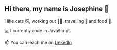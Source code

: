 ## Hi there, my name is Josephine 👋
I like cats 🐱, working out 🏃‍♀️, travelling 🌴 and food 🍝.

💻 I currently code in JavaScript.

📫 You can reach me on [LinkedIn](https://se.linkedin.com/in/josephine-hedman)

<!--
**josephinehedman/josephinehedman** is a ✨ _special_ ✨ repository because its `README.md` (this file) appears on your GitHub profile.

Here are some ideas to get you started:

- 🔭 I’m currently working on ...
- 🌱 I’m currently learning ...
- 👯 I’m looking to collaborate on ...
- 🤔 I’m looking for help with ...
- 💬 Ask me about ...
- 📫 How to reach me: ...
- 😄 Pronouns: ...
- ⚡ Fun fact: ...
-->
